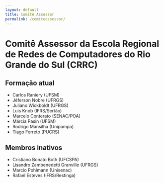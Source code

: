 ```yaml
---
layout: default
title: Comitê Assessor
permalink: /comiteassessor/
---
```


# Comitê Assessor da Escola Regional de Redes de Computadores do Rio Grande do Sul (CRRC)

## Formação atual

- Carlos Raniery (UFSM)
- Jéferson Nobre (UFRGS)
- Juliano Wickboldt (UFRGS)
- Luis Knob (IFRS/Sertão)
- Marcelo Conterato (SENAC/POA)
- Márcia Pasin (UFSM)
- Rodrigo Mansilha (Unipampa)
- Tiago Ferreto (PUCRS)

## Membros inativos
- Cristiano Bonato Both (UFCSPA)
- Lisandro Zambenedetti Granville (UFRGS)
- Marcio Pohlmann (Unisenac)
- Rafael Esteves (IFRS/Restinga)
